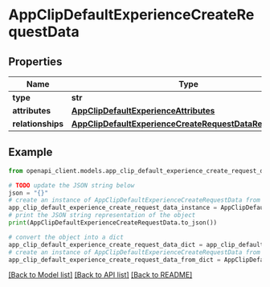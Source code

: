 # AppClipDefaultExperienceCreateRequestData


## Properties

Name | Type | Description | Notes
------------ | ------------- | ------------- | -------------
**type** | **str** |  | 
**attributes** | [**AppClipDefaultExperienceAttributes**](AppClipDefaultExperienceAttributes.md) |  | [optional] 
**relationships** | [**AppClipDefaultExperienceCreateRequestDataRelationships**](AppClipDefaultExperienceCreateRequestDataRelationships.md) |  | 

## Example

```python
from openapi_client.models.app_clip_default_experience_create_request_data import AppClipDefaultExperienceCreateRequestData

# TODO update the JSON string below
json = "{}"
# create an instance of AppClipDefaultExperienceCreateRequestData from a JSON string
app_clip_default_experience_create_request_data_instance = AppClipDefaultExperienceCreateRequestData.from_json(json)
# print the JSON string representation of the object
print(AppClipDefaultExperienceCreateRequestData.to_json())

# convert the object into a dict
app_clip_default_experience_create_request_data_dict = app_clip_default_experience_create_request_data_instance.to_dict()
# create an instance of AppClipDefaultExperienceCreateRequestData from a dict
app_clip_default_experience_create_request_data_from_dict = AppClipDefaultExperienceCreateRequestData.from_dict(app_clip_default_experience_create_request_data_dict)
```
[[Back to Model list]](../README.md#documentation-for-models) [[Back to API list]](../README.md#documentation-for-api-endpoints) [[Back to README]](../README.md)


